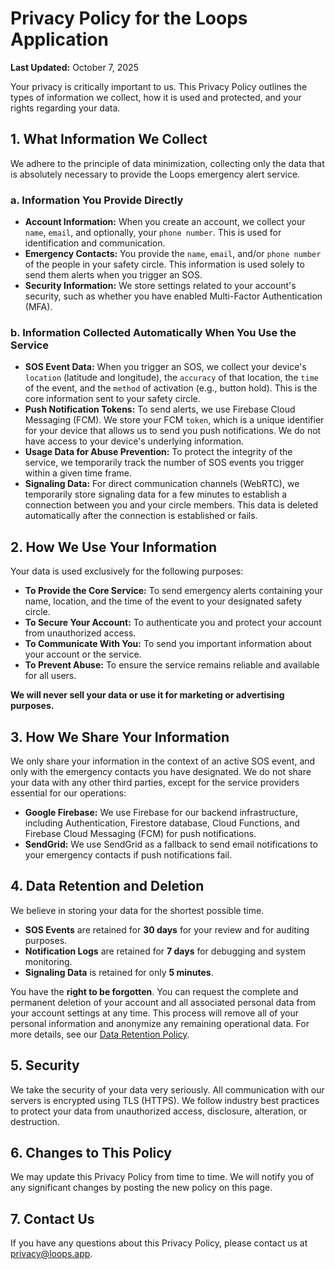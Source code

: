 # Privacy Policy for the Loops Application

**Last Updated:** October 7, 2025

Your privacy is critically important to us. This Privacy Policy outlines the types of information we collect, how it is used and protected, and your rights regarding your data.

## 1. What Information We Collect

We adhere to the principle of data minimization, collecting only the data that is absolutely necessary to provide the Loops emergency alert service.

### a. Information You Provide Directly

*   **Account Information:** When you create an account, we collect your `name`, `email`, and optionally, your `phone number`. This is used for identification and communication.
*   **Emergency Contacts:** You provide the `name`, `email`, and/or `phone number` of the people in your safety circle. This information is used solely to send them alerts when you trigger an SOS.
*   **Security Information:** We store settings related to your account's security, such as whether you have enabled Multi-Factor Authentication (MFA).

### b. Information Collected Automatically When You Use the Service

*   **SOS Event Data:** When you trigger an SOS, we collect your device's `location` (latitude and longitude), the `accuracy` of that location, the `time` of the event, and the `method` of activation (e.g., button hold). This is the core information sent to your safety circle.
*   **Push Notification Tokens:** To send alerts, we use Firebase Cloud Messaging (FCM). We store your FCM `token`, which is a unique identifier for your device that allows us to send you push notifications. We do not have access to your device's underlying information.
*   **Usage Data for Abuse Prevention:** To protect the integrity of the service, we temporarily track the number of SOS events you trigger within a given time frame.
*   **Signaling Data:** For direct communication channels (WebRTC), we temporarily store signaling data for a few minutes to establish a connection between you and your circle members. This data is deleted automatically after the connection is established or fails.

## 2. How We Use Your Information

Your data is used exclusively for the following purposes:

*   **To Provide the Core Service:** To send emergency alerts containing your name, location, and the time of the event to your designated safety circle.
*   **To Secure Your Account:** To authenticate you and protect your account from unauthorized access.
*   **To Communicate With You:** To send you important information about your account or the service.
*   **To Prevent Abuse:** To ensure the service remains reliable and available for all users.

**We will never sell your data or use it for marketing or advertising purposes.**

## 3. How We Share Your Information

We only share your information in the context of an active SOS event, and only with the emergency contacts you have designated. We do not share your data with any other third parties, except for the service providers essential for our operations:

*   **Google Firebase:** We use Firebase for our backend infrastructure, including Authentication, Firestore database, Cloud Functions, and Firebase Cloud Messaging (FCM) for push notifications.
*   **SendGrid:** We use SendGrid as a fallback to send email notifications to your emergency contacts if push notifications fail.

## 4. Data Retention and Deletion

We believe in storing your data for the shortest possible time.

*   **SOS Events** are retained for **30 days** for your review and for auditing purposes.
*   **Notification Logs** are retained for **7 days** for debugging and system monitoring.
*   **Signaling Data** is retained for only **5 minutes**.

You have the **right to be forgotten**. You can request the complete and permanent deletion of your account and all associated personal data from your account settings at any time. This process will remove all of your personal information and anonymize any remaining operational data. For more details, see our [Data Retention Policy](PRIVACY.md).

## 5. Security

We take the security of your data very seriously. All communication with our servers is encrypted using TLS (HTTPS). We follow industry best practices to protect your data from unauthorized access, disclosure, alteration, or destruction.

## 6. Changes to This Policy

We may update this Privacy Policy from time to time. We will notify you of any significant changes by posting the new policy on this page.

## 7. Contact Us

If you have any questions about this Privacy Policy, please contact us at [privacy@loops.app](mailto:privacy@loops.app).